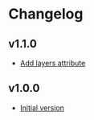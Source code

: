 # Changelog

## v1.1.0
- [Add layers attribute](https://github.com/babbel/terraform-aws-lambda-with-inline-code/pull/7)


## v1.0.0

- [Initial version](https://github.com/babbel/terraform-aws-lambda-with-inline-code/pull/1)
